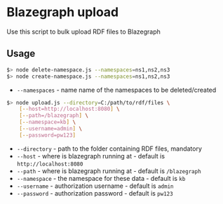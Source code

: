 # Blazegraph upload
Use this script to bulk upload RDF files to Blazegraph

## Usage
```bash
$> node delete-namespace.js --namespaces=ns1,ns2,ns3
$> node create-namespace.js --namespaces=ns1,ns2,ns3
```
- `--namespaces` - name name of the namespaces to be deleted/created

```bash
$> node upload.js --directory=C:/path/to/rdf/files \
    [--host=http://localhost:8080] \
    [--path=/blazegraph] \
    [--namespace=kb] \
    [--username=admin] \
    [--password=pw123]
```
- `--directory` - path to the folder containing RDF files, mandatory
- `--host` - where is blazegraph running at - default is `http://localhost:8080`
- `--path` - where is blazegraph running at - default is `/blazegraph`
- `--namespace` - the namespace for these data - default is `kb`
- `--username` - authorization username - default is `admin`
- `--password` - authorization password - default is `pw123`
